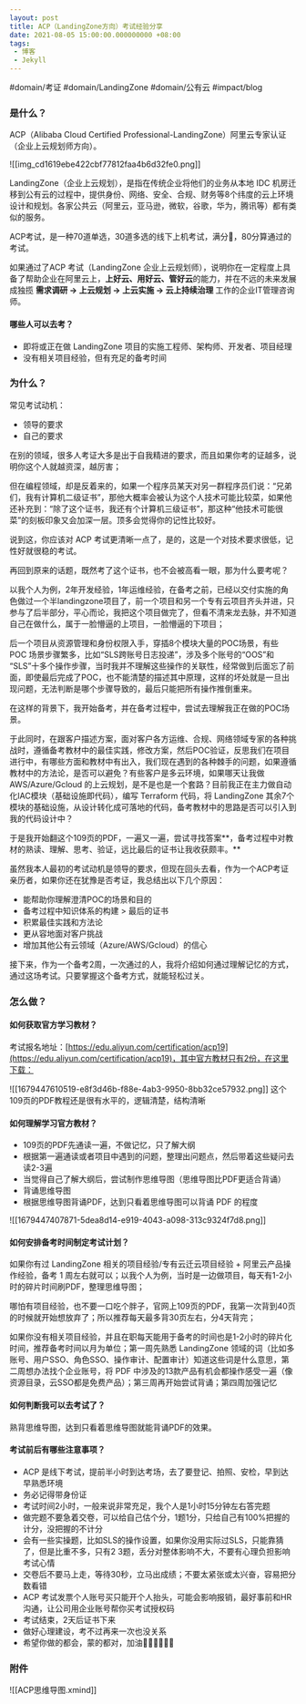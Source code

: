 ```yaml
---
layout: post
title: ACP（LandingZone方向）考试经验分享
date: 2021-08-05 15:00:00.000000000 +08:00
tags: 
 - 博客
 - Jekyll
---
```


#domain/考证  #domain/LandingZone #domain/公有云 #impact/blog

### 是什么？

ACP（Alibaba Cloud Certified Professional-LandingZone）阿里云专家认证（企业上云规划师方向）。

![[img_cd1619ebe422cbf77812faa4b6d32fe0.png]]

LandingZone（企业上云规划），是指在传统企业将他们的业务从本地 IDC 机房迁移到公有云的过程中，提供身份、网络、安全、合规、财务等8个纬度的云上环境设计和规划。各家公共云（阿里云，亚马逊，微软，谷歌，华为，腾讯等）都有类似的服务。

ACP考试，是一种70道单选，30道多选的线下上机考试，满分💯，80分算通过的考试。

如果通过了ACP 考试（LandingZone 企业上云规划师），说明你在一定程度上具备了帮助企业在阿里云上，**上好云、用好云、管好云**的能力，并在不远的未来发展成独揽 **需求调研 -> 上云规划 -> 上云实施 -> 云上持续治理** 工作的企业IT管理咨询师。

#### 哪些人可以去考？

-   即将或正在做 LandingZone 项目的实施工程师、架构师、开发者、项目经理
-   没有相关项目经验，但有充足的备考时间

### 为什么？

常见考试动机：

-   领导的要求
-   自己的要求

在别的领域，很多人考证大多是出于自我精进的要求，而且如果你考的证越多，说明你这个人就越资深，越厉害；

但在编程领域，却是反着来的，如果一个程序员某天对另一群程序员们说：“兄弟们，我有计算机二级证书”，那他大概率会被认为这个人技术可能比较菜，如果他还补充到：“除了这个证书，我还有个计算机三级证书”，那这种“他技术可能很菜”的刻板印象又会加深一层。顶多会觉得你的记性比较好。

说到这，你应该对 ACP 考试更清晰一点了，是的，这是一个对技术要求很低，记性好就很稳的考试。

再回到原来的话题，既然考了这个证书，也不会被高看一眼，那为什么要考呢？

以我个人为例，2年开发经验，1年运维经验，在备考之前，已经以交付实施的角色做过一个半landingzone项目了，前一个项目和另一个专有云项目齐头并进，只参与了后半部分，平心而论，我把这个项目做完了，但看不清来龙去脉，并不知道自己在做什么，属于一脸懵逼的上项目，一脸懵逼的下项目；

后一个项目从资源管理和身份权限入手，穿插8个模块大量的POC场景，有些 POC 场景步骤繁多，比如“SLS跨账号日志投递”，涉及多个账号的“OOS”和 “SLS”十多个操作步骤，当时我并不理解这些操作的关联性，经常做到后面忘了前面，即使最后完成了POC，也不能清楚的描述其中原理，这样的坏处就是一旦出现问题，无法判断是哪个步骤导致的，最后只能把所有操作推倒重来。

在这样的背景下，我开始备考，并在备考过程中，尝试去理解我正在做的POC场景。

于此同时，在跟客户描述方案，面对客户各方运维、合规、网络领域专家的各种挑战时，遵循备考教材中的最佳实践，修改方案，然后POC验证，反思我们在项目进行中，有哪些方面和教材中有出入，我们现在遇到的各种棘手的问题，如果遵循教材中的方法论，是否可以避免？有些客户是多云环境，如果哪天让我做AWS/Azure/Gcloud 的上云规划，是不是也是一个套路？目前我正在主力做自动化IAC模块（基础设施即代码），编写 Terraform 代码，将 LandingZone 其余7个模块的基础设施，从设计转化成可落地的代码，备考教材中的思路是否可以引入到我的代码设计中？

于是我开始翻这个109页的PDF，一遍又一遍，尝试寻找答案**，备考过程中对教材的熟读、理解、思考、验证，远比最后的证书让我收获颇丰。**

虽然我本人最初的考试动机是领导的要求，但现在回头去看，作为一个ACP考证亲历者，如果你还在犹豫是否考证，我总结出以下几个原因：

-   能帮助你理解澄清POC的场景和目的
-   备考过程中知识体系的构建 > 最后的证书
-   积累最佳实践和方法论
-   更从容地面对客户挑战
-   增加其他公有云领域（Azure/AWS/Gcloud）的信心

接下来，作为一个备考2周，一次通过的人，我将介绍如何通过理解记忆的方式，通过这场考试。只要掌握这个备考方式，就能轻松过关。

### 怎么做？

#### 如何获取官方学习教材？

考试报名地址：[https://edu.aliyun.com/certification/acp19](https://edu.aliyun.com/certification/acp19)，其中官方教材只有2份，在这里下载：

![[1679447610519-e8f3d46b-f88e-4ab3-9950-8bb32ce57932.png]]
这个109页的PDF教程还是很有水平的，逻辑清楚，结构清晰

#### 如何理解学习官方教材？

-   109页的PDF先通读一遍，不做记忆，只了解大纲
-   根据第一遍通读或者项目中遇到的问题，整理出问题点，然后带着这些疑问去读2-3遍
-   当觉得自己了解大纲后，尝试制作思维导图（思维导图比PDF更适合背诵）
-   背诵思维导图
-   根据思维导图背诵PDF，达到只看着思维导图可以背诵 PDF 的程度

![[1679447407871-5dea8d14-e919-4043-a098-313c9324f7d8.png]]

#### 如何安排备考时间制定考试计划？

如果你有过 LandingZone 相关的项目经验/专有云迁云项目经验 + 阿里云产品操作经验，备考 1 周左右就可以；以我个人为例，当时是一边做项目，每天有1-2小时的碎片时间刷PDF，整理思维导图；

哪怕有项目经验，也不要一口吃个胖子，官网上109页的PDF，我第一次背到40页的时候就开始想放弃了；所以推荐每天最多背30页左右，分4天背完；

如果你没有相关项目经验，并且在职每天能用于备考的时间也是1-2小时的碎片化时间，推荐备考时间以月为单位；第一周先熟悉 LandingZone 领域的词（比如多账号、用户SSO、角色SSO、操作审计、配置审计）知道这些词是什么意思，第二周想办法找个企业账号，将 PDF 中涉及的13款产品有机会都操作感受一遍（像资源目录，云SSO都是免费产品）；第三周再开始尝试背诵；第四周加强记忆

#### 如何判断我可以去考试了？

熟背思维导图，达到只看着思维导图就能背诵PDF的效果。

#### 考试前后有哪些注意事项？

-   ACP 是线下考试，提前半小时到达考场，去了要登记、拍照、安检，早到达早熟悉环境
-   务必记得带身份证
-   考试时间2小时，一般来说非常充足，我个人是1小时15分钟左右答完题
-   做完题不要急着交卷，可以给自己估个分，1题1分，只给自己有100%把握的计分，没把握的不计分
-   会有一些实操题，比如SLS的操作设置，如果你没用实际过SLS，只能靠猜了，但是比重不多，只有2 3题，丢分对整体影响不大，不要有心理负担影响考试心情
-   交卷后不要马上走，等待30秒，立马出成绩；不要太紧张或太兴奋，容易把分数看错
-   ACP 考试发票个人账号买只能开个人抬头，可能会影响报销，最好事前和HR沟通，让公司用企业账号帮你买考试授权码
-   考试结束，2天后证书下来
-   做好心理建设，考不过再来一次也没关系
-   希望你做的都会，蒙的都对，加油💪🏻💪🏻💪🏻

### 附件

![[ACP思维导图.xmind]]

